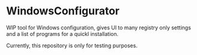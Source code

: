 # WindowsConfigurator
WIP tool for Windows configuration, gives UI to many registry only settings and a list of programs for a quickl installation.

Currently, this repository is only for testing purposes.
